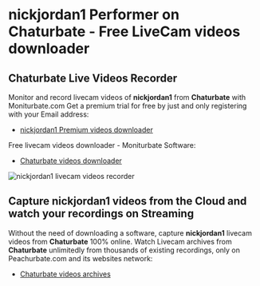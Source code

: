 # nickjordan1 Performer on Chaturbate - Free LiveCam videos downloader

## Chaturbate Live Videos Recorder

Monitor and record livecam videos of **nickjordan1** from **Chaturbate** with Moniturbate.com
Get a premium trial for free by just and only registering with your Email address:
* [nickjordan1 Premium videos downloader](https://moniturbate.com/request-demo-licence-key.html)

Free livecam videos downloader - Moniturbate Software:
* [Chaturbate videos downloader](https://moniturbate.com/moniturbate-download-software.html)

![nickjordan1 livecam videos recorder](https://peachurnet.com/templates/moniturbate-software.png)


## Capture nickjordan1 videos from the Cloud and watch your recordings on Streaming

Without the need of downloading a software, capture **nickjordan1** livecam videos from **Chaturbate** 100% online.
Watch Livecam archives from **Chaturbate** unlimitedly from thousands of existing recordings, only on Peachurbate.com and its websites network:
* [Chaturbate videos archives](https://peachurnet.com/)